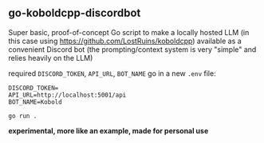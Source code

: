 ## go-koboldcpp-discordbot

Super basic, proof-of-concept Go script to make a locally hosted LLM (in this case using https://github.com/LostRuins/koboldcpp) available as a convenient Discord bot (the prompting/context system is very "simple" and relies heavily on the LLM)

required `DISCORD_TOKEN`, `API_URL`, `BOT_NAME` go in a new `.env` file:

```.env
DISCORD_TOKEN=
API_URL=http://localhost:5001/api
BOT_NAME=Kobold
```

```shell
go run .
```

**experimental, more like an example, made for personal use**